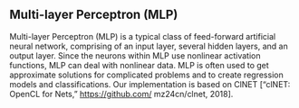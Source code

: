 ## Multi-layer Perceptron (MLP)

Multi-layer Perceptron (MLP) is a typical class of feed-forward artificial neural network, comprising of an input layer, several hidden layers, and an output layer. Since the neurons within MLP use nonlinear activation functions, MLP can deal with nonlinear data. MLP is often used to get approximate solutions for complicated problems and to create regression models and classifications. Our implementation is based on ClNET [“clNET: OpenCL for Nets,” https://github.com/ mz24cn/clnet, 2018].

